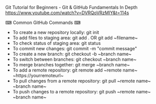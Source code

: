 

Git Tutorial for Beginners - Git & GitHub Fundamentals In Depth
https://www.youtube.com/watch?v=DVRQoVRzMIY&t=114s


⌨ Common GitHub Commands ⌨

- To create a new repository locally: git init
- To add files to staging area: git add .  OR   git add ~filename~
- To check status of staging area: git status
- To commit new changes: git commit -m "commit message"
- To create a new branch: git checkout -b ~branch name~
- To switch between branches: git checkout ~branch name~
- To merge branches together: git merge ~branch name~
- To add a remote repository: git remote add ~remote name~ ~https://yourremoteurl~
- To pull changes from a remote repository: git pull ~remote name~ ~branch name~
- To push changes to a remote repository: git push ~remote name~ ~branch name~
